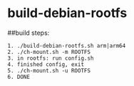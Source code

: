 # build-debian-rootfs

##build steps:

    1. ./build-debian-rootfs.sh arm|arm64
    2. ./ch-mount.sh -m ROOTFS
    3. in rootfs: run config.sh 
    4. finished config, exit
    5. ./ch-mount.sh -u ROOTFS
    6. DONE
